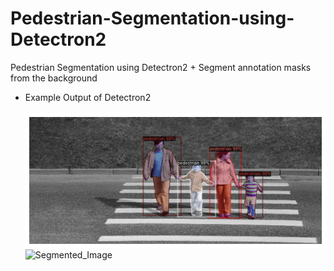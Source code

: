 # Pedestrian-Segmentation-using-Detectron2
Pedestrian Segmentation using Detectron2  + Segment annotation masks from the background

* Example Output of Detectron2 <br/> <br/>
![Detectron Output](Demo/detectron_output.png)
![Segmented_Image](Demo/Segmentd_image.png)

